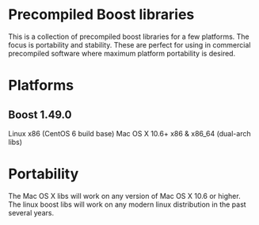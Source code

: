 Precompiled Boost libraries
===========================

This is a collection of precompiled boost libraries for a few platforms.
The focus is portability and stability.
These are perfect for using in commercial precompiled software where maximum platform portability is desired.

Platforms
=========

Boost 1.49.0
------------
Linux x86 (CentOS 6 build base)
Mac OS X 10.6+ x86 & x86_64 (dual-arch libs)


Portability
===========

The Mac OS X libs will work on any version of Mac OS X 10.6 or higher.  
The linux boost libs will work on any modern linux distribution in the past several years.

